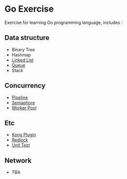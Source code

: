 # Go Exercise

Exercise for learning Go programming language, includes :

## Data structure
* Binary Tree
* Hashmap
* [Linked List](src/datastructure/linkedlist)
* [Queue](src/datastructure/queue)
* Stack


## Concurrency
* [Pipeline](src/concurrency/pipeline)
* [Semaphore](src/concurrency/semaphore)
* [Worker Pool](src/concurrency/workerpool)

## Etc
* [Kong Plugin](src/etc/demo-kong-plugin)
* [Redlock](src/etc/demo-redlock)
* [Unit Test](src/etc/demo-unit-test)

## Network
* TBA